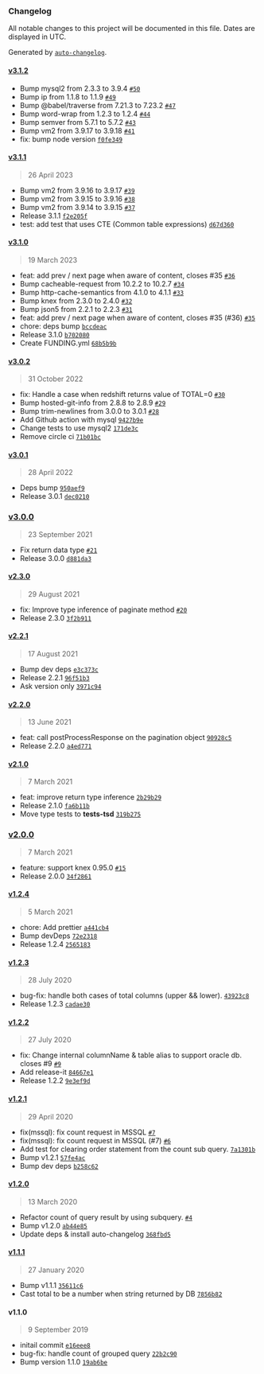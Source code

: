 ### Changelog

All notable changes to this project will be documented in this file. Dates are displayed in UTC.

Generated by [`auto-changelog`](https://github.com/CookPete/auto-changelog).

#### [v3.1.2](https://github.com/felixmosh/knex-paginate/compare/v3.1.1...v3.1.2)

- Bump mysql2 from 2.3.3 to 3.9.4 [`#50`](https://github.com/felixmosh/knex-paginate/pull/50)
- Bump ip from 1.1.8 to 1.1.9 [`#49`](https://github.com/felixmosh/knex-paginate/pull/49)
- Bump @babel/traverse from 7.21.3 to 7.23.2 [`#47`](https://github.com/felixmosh/knex-paginate/pull/47)
- Bump word-wrap from 1.2.3 to 1.2.4 [`#44`](https://github.com/felixmosh/knex-paginate/pull/44)
- Bump semver from 5.7.1 to 5.7.2 [`#43`](https://github.com/felixmosh/knex-paginate/pull/43)
- Bump vm2 from 3.9.17 to 3.9.18 [`#41`](https://github.com/felixmosh/knex-paginate/pull/41)
- fix: bump node version [`f0fe349`](https://github.com/felixmosh/knex-paginate/commit/f0fe3494725705c3f6f9bd1b2848a6c447179084)

#### [v3.1.1](https://github.com/felixmosh/knex-paginate/compare/v3.1.0...v3.1.1)

> 26 April 2023

- Bump vm2 from 3.9.16 to 3.9.17 [`#39`](https://github.com/felixmosh/knex-paginate/pull/39)
- Bump vm2 from 3.9.15 to 3.9.16 [`#38`](https://github.com/felixmosh/knex-paginate/pull/38)
- Bump vm2 from 3.9.14 to 3.9.15 [`#37`](https://github.com/felixmosh/knex-paginate/pull/37)
- Release 3.1.1 [`f2e205f`](https://github.com/felixmosh/knex-paginate/commit/f2e205f6168de6a288e986535db59d72e7a72723)
- test: add test that uses CTE (Common table expressions) [`d67d360`](https://github.com/felixmosh/knex-paginate/commit/d67d3607aabf5504bfd2ffca8173c0a05d32289c)

#### [v3.1.0](https://github.com/felixmosh/knex-paginate/compare/v3.0.2...v3.1.0)

> 19 March 2023

- feat: add prev / next page when aware of content, closes #35 [`#36`](https://github.com/felixmosh/knex-paginate/pull/36)
- Bump cacheable-request from 10.2.2 to 10.2.7 [`#34`](https://github.com/felixmosh/knex-paginate/pull/34)
- Bump http-cache-semantics from 4.1.0 to 4.1.1 [`#33`](https://github.com/felixmosh/knex-paginate/pull/33)
- Bump knex from 2.3.0 to 2.4.0 [`#32`](https://github.com/felixmosh/knex-paginate/pull/32)
- Bump json5 from 2.2.1 to 2.2.3 [`#31`](https://github.com/felixmosh/knex-paginate/pull/31)
- feat: add prev / next page when aware of content, closes #35 (#36) [`#35`](https://github.com/felixmosh/knex-paginate/issues/35)
- chore: deps bump [`bccdeac`](https://github.com/felixmosh/knex-paginate/commit/bccdeaccb3ac66a0fac82a3da9fb80b4be478d07)
- Release 3.1.0 [`b702080`](https://github.com/felixmosh/knex-paginate/commit/b7020801b65ee194f226e14f3a6d1a81d1a9644b)
- Create FUNDING.yml [`68b5b9b`](https://github.com/felixmosh/knex-paginate/commit/68b5b9be8648bbcae2aef8597c772b34815f037f)

#### [v3.0.2](https://github.com/felixmosh/knex-paginate/compare/v3.0.1...v3.0.2)

> 31 October 2022

- fix: Handle a case when redshift returns value of TOTAL=0 [`#30`](https://github.com/felixmosh/knex-paginate/pull/30)
- Bump hosted-git-info from 2.8.8 to 2.8.9 [`#29`](https://github.com/felixmosh/knex-paginate/pull/29)
- Bump trim-newlines from 3.0.0 to 3.0.1 [`#28`](https://github.com/felixmosh/knex-paginate/pull/28)
- Add Github action with mysql [`9427b9e`](https://github.com/felixmosh/knex-paginate/commit/9427b9e35aa2ab566ee2801662b154dd39452003)
- Change tests to use mysql2 [`171de3c`](https://github.com/felixmosh/knex-paginate/commit/171de3c963690bdae2ac06b79ea2165d8fdb280d)
- Remove circle ci [`71b01bc`](https://github.com/felixmosh/knex-paginate/commit/71b01bc30de8b569eb8cb536a6ac5722342465aa)

#### [v3.0.1](https://github.com/felixmosh/knex-paginate/compare/v3.0.0...v3.0.1)

> 28 April 2022

- Deps bump [`950aef9`](https://github.com/felixmosh/knex-paginate/commit/950aef9b1b47a431cfbe6dd7b6b103e8b929ffdd)
- Release 3.0.1 [`dec0210`](https://github.com/felixmosh/knex-paginate/commit/dec02102c740e91c6ac4a0cc3218936869b6fe87)

### [v3.0.0](https://github.com/felixmosh/knex-paginate/compare/v2.3.0...v3.0.0)

> 23 September 2021

- Fix return data type [`#21`](https://github.com/felixmosh/knex-paginate/pull/21)
- Release 3.0.0 [`d881da3`](https://github.com/felixmosh/knex-paginate/commit/d881da3e1a042503bbc3d4a57eba082d170ed6e6)

#### [v2.3.0](https://github.com/felixmosh/knex-paginate/compare/v2.2.1...v2.3.0)

> 29 August 2021

- fix: Improve type inference of paginate method [`#20`](https://github.com/felixmosh/knex-paginate/pull/20)
- Release 2.3.0 [`3f2b911`](https://github.com/felixmosh/knex-paginate/commit/3f2b9114cbe0865bda33ec57d9bd98d08f024bff)

#### [v2.2.1](https://github.com/felixmosh/knex-paginate/compare/v2.2.0...v2.2.1)

> 17 August 2021

- Bump dev deps [`e3c373c`](https://github.com/felixmosh/knex-paginate/commit/e3c373cca0604af615639ed200ad437beea9a455)
- Release 2.2.1 [`96f51b3`](https://github.com/felixmosh/knex-paginate/commit/96f51b3c97804b28b69cb99167443818c318e221)
- Ask version only [`3971c94`](https://github.com/felixmosh/knex-paginate/commit/3971c94a8edae61401f466b9d9227d643cc84213)

#### [v2.2.0](https://github.com/felixmosh/knex-paginate/compare/v2.1.0...v2.2.0)

> 13 June 2021

- feat: call postProcessResponse on the pagination object [`90928c5`](https://github.com/felixmosh/knex-paginate/commit/90928c5ce96007955ff2bbd8770d2b55cdb6dba6)
- Release 2.2.0 [`a4ed771`](https://github.com/felixmosh/knex-paginate/commit/a4ed7717ffa003bacbc4f0b6e75a0e3b2116be9c)

#### [v2.1.0](https://github.com/felixmosh/knex-paginate/compare/v2.0.0...v2.1.0)

> 7 March 2021

- feat: improve return type inference [`2b29b29`](https://github.com/felixmosh/knex-paginate/commit/2b29b29eece7531d580d25b1c97cc9772f0987ff)
- Release 2.1.0 [`fa6b11b`](https://github.com/felixmosh/knex-paginate/commit/fa6b11bc05e771fdd5402799da8790851f58b223)
- Move type tests to __tests-tsd__ [`319b275`](https://github.com/felixmosh/knex-paginate/commit/319b27519d91a1ccdd5d6be71386d67ba16403ce)

### [v2.0.0](https://github.com/felixmosh/knex-paginate/compare/v1.2.4...v2.0.0)

> 7 March 2021

- feature: support knex 0.95.0 [`#15`](https://github.com/felixmosh/knex-paginate/pull/15)
- Release 2.0.0 [`34f2861`](https://github.com/felixmosh/knex-paginate/commit/34f2861fbab13a4df04a2971f434f58c70d3338c)

#### [v1.2.4](https://github.com/felixmosh/knex-paginate/compare/v1.2.3...v1.2.4)

> 5 March 2021

- chore: Add prettier [`a441cb4`](https://github.com/felixmosh/knex-paginate/commit/a441cb42c98996048b0dbc72bb1a2ab22f62f865)
- Bump devDeps [`72e2318`](https://github.com/felixmosh/knex-paginate/commit/72e2318100e78bc88f2853a1147762f0bd79216b)
- Release 1.2.4 [`2565183`](https://github.com/felixmosh/knex-paginate/commit/2565183f3c73fbb619db8d4cb9fd7a299c64a22b)

#### [v1.2.3](https://github.com/felixmosh/knex-paginate/compare/v1.2.2...v1.2.3)

> 28 July 2020

- bug-fix: handle both cases of total columns (upper && lower). [`43923c8`](https://github.com/felixmosh/knex-paginate/commit/43923c863379790682c5db1a45058c91fb1973c8)
- Release 1.2.3 [`cadae30`](https://github.com/felixmosh/knex-paginate/commit/cadae3045447620a389401e86930fd81ab478bf0)

#### [v1.2.2](https://github.com/felixmosh/knex-paginate/compare/v1.2.1...v1.2.2)

> 27 July 2020

- fix: Change internal columnName & table alias to support oracle db. closes #9 [`#9`](https://github.com/felixmosh/knex-paginate/issues/9)
- Add release-it [`84667e1`](https://github.com/felixmosh/knex-paginate/commit/84667e19272b30aec0a2a27741edef382c31578a)
- Release 1.2.2 [`9e3ef9d`](https://github.com/felixmosh/knex-paginate/commit/9e3ef9dbbfd0e95469e3682a16f666395c1ae619)

#### [v1.2.1](https://github.com/felixmosh/knex-paginate/compare/v1.2.0...v1.2.1)

> 29 April 2020

- fix(mssql): fix count request in MSSQL [`#7`](https://github.com/felixmosh/knex-paginate/pull/7)
- fix(mssql): fix count request in MSSQL (#7) [`#6`](https://github.com/felixmosh/knex-paginate/issues/6)
- Add test for clearing order statement from the count sub query. [`7a1301b`](https://github.com/felixmosh/knex-paginate/commit/7a1301b7e792ca818f5722145d7e26675da1411b)
- Bump v1.2.1 [`57fe4ac`](https://github.com/felixmosh/knex-paginate/commit/57fe4ac478e2ef6a0cbe8d601730646bc2b6d3c0)
- Bump dev deps [`b258c62`](https://github.com/felixmosh/knex-paginate/commit/b258c62fcd09915175a0f8bafc2d71aad9e3cf49)

#### [v1.2.0](https://github.com/felixmosh/knex-paginate/compare/v1.1.1...v1.2.0)

> 13 March 2020

- Refactor count of query result by using subquery. [`#4`](https://github.com/felixmosh/knex-paginate/issues/4)
- Bump v1.2.0 [`ab44e85`](https://github.com/felixmosh/knex-paginate/commit/ab44e85781258fd67f5c55d68a8d5e1bab0ea112)
- Update deps & install auto-changelog [`368fbd5`](https://github.com/felixmosh/knex-paginate/commit/368fbd5b533e8c2467add26bcf8d7afe484f94bc)

#### [v1.1.1](https://github.com/felixmosh/knex-paginate/compare/v1.1.0...v1.1.1)

> 27 January 2020

- Bump v1.1.1 [`35611c6`](https://github.com/felixmosh/knex-paginate/commit/35611c6f96fd08f4ee3ae42eca9781eb828d6ccf)
- Cast total to be a number when string returned by DB [`7856b82`](https://github.com/felixmosh/knex-paginate/commit/7856b82a78e153901568773f8385841e796d1ece)

#### v1.1.0

> 9 September 2019

- initail commit [`e16eee8`](https://github.com/felixmosh/knex-paginate/commit/e16eee8faa6bfc32b4d3a6ef9dbb1c028e0828fc)
- bug-fix: handle count of grouped query [`22b2c90`](https://github.com/felixmosh/knex-paginate/commit/22b2c903e003b85f068da67bb10bbfec8bdb3749)
- Bump version 1.1.0 [`19ab6be`](https://github.com/felixmosh/knex-paginate/commit/19ab6beb05d281daa0cfc4932f11ef9742c470ec)
